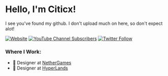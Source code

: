 # Hello, I'm Citicx!
I see you've found my github. I don't upload much on here, so don't expect alot!


[![Website](https://img.shields.io/website?up_message=Online&up_color=1AC300&down_message=Offline&down_color=8E0002&url=https%3A%2F%2Fciticx.ca&style=for-the-badge&label=My%20Website&labelColor=5E3461)](https://citicx.ca)
[![YouTube Channel Subscribers](https://img.shields.io/youtube/channel/subscribers/UCQ4Oi-9c2UINqk_-CrilDwA?logo=youtube&logoColor=red&style=for-the-badge)](https://youtube.com/citicx)
[![Twitter Follow](https://img.shields.io/twitter/follow/citicx?logo=twitter&logoColor=blue&style=for-the-badge)](https://twitter.com/intent/follow?screen_name=citicx)

### Where I Work:
- 🎨 Designer at [NetherGames](https://nethergames.org)
- 🎨 Designer at [HyperLands](https://github.com/HyperLandsBE)

